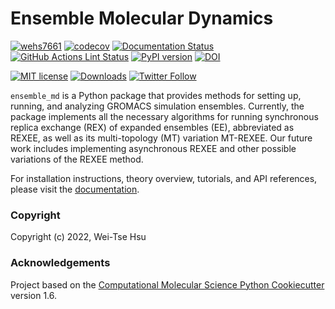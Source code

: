 Ensemble Molecular Dynamics
==============================
[//]: # (Badges)
[![wehs7661](https://circleci.com/gh/wehs7661/ensemble_md.svg?style=shield)](https://app.circleci.com/pipelines/github/wehs7661/ensemble_md?branch=master)
[![codecov](https://codecov.io/gh/wehs7661/ensemble_md/branch/master/graph/badge.svg)](https://app.codecov.io/gh/wehs7661/ensemble_md/tree/master)
[![Documentation Status](https://readthedocs.org/projects/ensemble-md/badge/?version=latest)](https://ensemble-md.readthedocs.io/en/latest/?badge=latest)
[![GitHub Actions Lint Status](https://github.com/wehs7661/ensemble_md/actions/workflows/lint.yaml/badge.svg)](https://github.com/wehs7661/ensemble_md/actions/workflows/lint.yaml)
[![PyPI version](https://badge.fury.io/py/ensemble-md.svg)](https://badge.fury.io/py/ensemble-md)
[![DOI](https://img.shields.io/badge/DOI-arxiv.org%2Fabs%2F2308.06938-green)](https://arxiv.org/abs/2308.06938)

[![MIT license](https://img.shields.io/badge/License-MIT-blue.svg)](https://lbesson.mit-license.org/)
[![Downloads](https://static.pepy.tech/badge/ensemble-md)](https://pepy.tech/project/ensemble-md)
[![Twitter Follow](https://img.shields.io/twitter/follow/WeiTseHsu?style=social)](https://twitter.com/WeiTseHsu)

`ensemble_md` is a Python package that provides methods for setting up, running, and analyzing GROMACS simulation ensembles. Currently, the package implements all the necessary algorithms for running synchronous replica exchange (REX) of expanded ensembles (EE), abbreviated as REXEE, as well as its multi-topology (MT) variation MT-REXEE. Our future work includes implementing asynchronous REXEE and other possible variations of the REXEE method.

For installation instructions, theory overview, tutorials, and API references, please visit the [documentation](https://ensemble-md.readthedocs.io/en/latest/?badge=latest).

### Copyright

Copyright (c) 2022, Wei-Tse Hsu


### Acknowledgements
 
Project based on the 
[Computational Molecular Science Python Cookiecutter](https://github.com/molssi/cookiecutter-cms) version 1.6.
